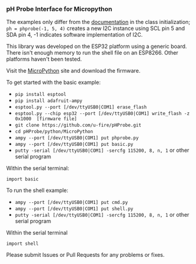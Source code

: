 ### pH Probe Interface for Micropython

The examples only differ from the [documentation](http://ufire.co/pHProbe/) in the class initialization; `ph = phprobe(-1, 5, 4)` creates a new I2C instance using SCL pin 5 and SDA pin 4, -1 indicates software implementation of I2C.

This library was developed on the ESP32 platform using a generic board. There isn't enough memory to run the shell file on an ESP8266. Other platforms haven't been tested.

Visit the [MicroPython](http://micropython.org/download) site and download the firmware.

To get started with the basic example:
- `pip install esptool`
- `pip install adafruit-ampy`
- `esptool.py --port [/dev/ttyUSB0|COM1] erase_flash`
- `esptool.py --chip esp32 --port [/dev/ttyUSB0|COM1] write_flash -z 0x1000  [firmware file]`
- `git clone https://github.com/u-fire/pHProbe.git`
- `cd pHProbe/python/MicroPython`
- `ampy --port [/dev/ttyUSB0|COM1] put phprobe.py`
- `ampy --port [/dev/ttyUSB0|COM1] put basic.py`
- `putty -serial [/dev/ttyUSB0|COM1] -sercfg 115200, 8, n, 1` or other serial program

Within the serial terminal:

`import basic`

To run the shell example:
- `ampy --port [/dev/ttyUSB0|COM1] put cmd.py`
- `ampy --port [/dev/ttyUSB0|COM1] put shell.py`
- `putty -serial [/dev/ttyUSB0|COM1] -sercfg 115200, 8, n, 1` or other serial program

Within the serial terminal

`import shell`

Please submit Issues or Pull Requests for any problems or fixes.
